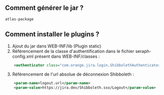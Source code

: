 ## Comment générer le jar ?
```bash
atlas-package
```
## Comment installer le plugins ?

1. Ajout du jar dans WEB-INF/lib (Plugin static)
2. Référencement de la classe d'authentification dans le fichier seraph-config.xml présent dans WEB-INF/classes :

```xml
	<authenticator class="com.orange.jira.login.ShibbolethAuthenticator"/>
```

3. Référencement de l'url absolue de déconnexion Shibboleth :

```xml
	<param-name>logout.url</param-name>
	<param-value>https://jira.dev/Shibboleth.sso/Logout</param-value>
```